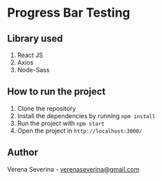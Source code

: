 # Progress Bar Testing

## Library used
1. React JS
2. Axios
3. Node-Sass

## How to run the project
1. Clone the repository
2. Install the dependencies by running `npm install`
3. Run the project with `npm start`
4. Open the project in `http://localhost:3000/`

## Author
Verena Severina - verenaseverina@gmail.com
